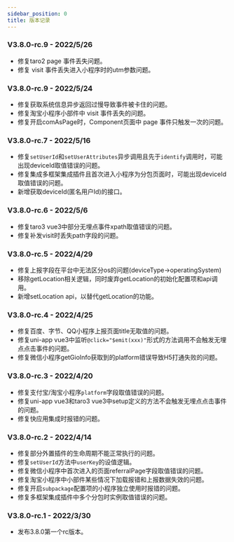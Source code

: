 ```yaml
---
sidebar_position: 0
title: 版本记录
---
```


### V3.8.0-rc.9 - 2022/5/26

* 修复taro2 page 事件丢失问题。
* 修复 visit 事件丢失进入小程序时的utm参数问题。

### V3.8.0-rc.9 - 2022/5/24

* 修复获取系统信息异步返回过慢导致事件被卡住的问题。
* 修复淘宝小程序小部件中 visit 事件丢失的问题。
* 修复开启comAsPage时，Component页面中 page 事件只触发一次的问题。

### V3.8.0-rc.7 - 2022/5/16

* 修复`setUserId`和`setUserAttributes`异步调用且先于`identify`调用时，可能出现deviceId取值错误的问题。
* 修复集成多框架集成插件且首次进入小程序为分包页面时，可能出现deviceId取值错误的问题。
* 新增获取deviceId(匿名用户Id)的接口。

### V3.8.0-rc.6 - 2022/5/6

* 修复taro3 vue3中部分无埋点事件xpath取值错误的问题。
* 修复补发visit时丢失path字段的问题。

### V3.8.0-rc.5 - 2022/4/29

* 修复上报字段在平台中无法区分os的问题(deviceType->operatingSystem)
* 移除getLocation相关逻辑，同时废弃getLocation的初始化配置项和api调用。
* 新增setLocation api，以替代getLocation的功能。

### V3.8.0-rc.4 - 2022/4/25

* 修复百度、字节、QQ小程序上报页面title无取值的问题。
* 修复uni-app vue3中监听`@click="$emit(xxx)"`形式的方法调用不会触发无埋点点击事件的问题。
* 修复微信小程序getGioInfo获取到的platform错误导致H5打通失败的问题。

### V3.8.0-rc.3 - 2022/4/20

* 修复支付宝/淘宝小程序`platform`字段取值错误的问题。
* 修复uni-app vue3和taro3 vue3中setup定义的方法不会触发无埋点点击事件的问题。
* 修复快应用集成时报错的问题。

### V3.8.0-rc.2 - 2022/4/14

* 修复部分外置插件的生命周期不能正常执行的问题。
* 修复`setUserId`方法中`userKey`的设值逻辑。
* 修复微信小程序中首次进入的页面referralPage字段取值错误的问题。
* 修复淘宝小程序中小部件某些情况下加载报错和上报数据失效的问题。
* 修复开启`subpackage`配置项的小程序独立使用时报错的问题。
* 修复多框架集成插件中多个分包时实例取值错误的问题。

### V3.8.0-rc.1 - 2022/3/30

* 发布3.8.0第一个rc版本。
